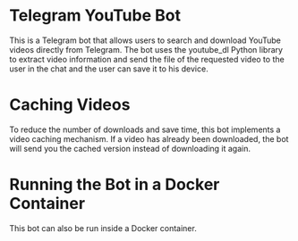 # Telegram YouTube Bot
This is a Telegram bot that allows users to search and download YouTube videos directly from Telegram. The bot uses the youtube_dl Python library to extract video information and send the file of the requested video to the user in the chat and the user can save it to his device.

# Caching Videos
To reduce the number of downloads and save time, this bot implements a video caching mechanism. If a video has already been downloaded, the bot will send you the cached version instead of downloading it again.

# Running the Bot in a Docker Container
This bot can also be run inside a Docker container.

